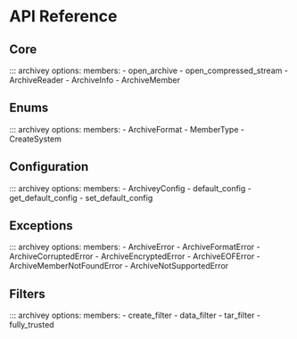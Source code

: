# API Reference

## Core

::: archivey
    options:
      members:
      - open_archive
      - open_compressed_stream
      - ArchiveReader
      - ArchiveInfo
      - ArchiveMember

## Enums

::: archivey
    options:
      members:
      - ArchiveFormat
      - MemberType
      - CreateSystem

## Configuration

::: archivey
    options:
      members:
      - ArchiveyConfig
      - default_config
      - get_default_config
      - set_default_config

## Exceptions

::: archivey
    options:
      members:
      - ArchiveError
      - ArchiveFormatError
      - ArchiveCorruptedError
      - ArchiveEncryptedError
      - ArchiveEOFError
      - ArchiveMemberNotFoundError
      - ArchiveNotSupportedError

## Filters

::: archivey
    options:
      members:
      - create_filter
      - data_filter
      - tar_filter
      - fully_trusted

